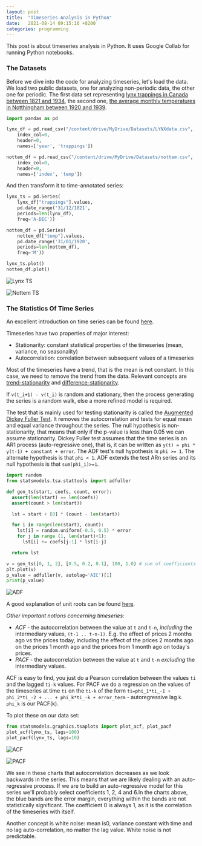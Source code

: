 ```yaml
---
layout: post
title:  "Timeseries Analysis in Python"
date:   2021-08-14 09:15:16 +0200
categories: programming
---
```


This post is about timeseries analysis in Python. It uses Google Collab for running Python notebooks.

### The Datasets

Before we dive into the code for analyzing timeseries, let's load the data. We load two  public datasets, one for analyzing non-periodic data, the other one for periodic. The first data set representing [lynx trappings in Canada between 1821 and 1934](https://rdrr.io/cran/fma/man/lynx.html), the second one, [the average monthly temperatures in Notthingham between 1920 and 1939](https://www.rdocumentation.org/packages/datasets/versions/3.6.2/topics/nottem).

```python
import pandas as pd

lynx_df = pd.read_csv("/content/drive/MyDrive/Datasets/LYNXdata.csv", 
    index_col=0, 
    header=0, 
    names=['year', 'trappings'])

nottem_df = pd.read_csv("/content/drive/MyDrive/Datasets/nottem.csv", 
    index_col=0, 
    header=0, 
    names=['index', 'temp'])
```

And then transform it to time-annotated series:

```python
lynx_ts = pd.Series(
    lynx_df["trappings"].values, 
    pd.date_range('31/12/1821', 
    periods=len(lynx_df), 
    freq='A-DEC'))

nottem_df = pd.Series(
    nottem_df["temp"].values, 
    pd.date_range('31/01/1920', 
    periods=len(nottem_df), 
    freq='M'))

lynx_ts.plot()
nottem_df.plot()
```

![Lynx TS]({{site.url}}/assets/tsa_lynx.jpg)

![Nottem TS]({{site.url}}/assets/tsa_nottem.jpg)

### The Statistics Of Time Series

An excellent introduction on time series can be found [here](https://www.youtube.com/playlist?list=PLvcbYUQ5t0UHOLnBzl46_Q6QKtFgfMGc3).

Timeseries have two properties of major interest:

- Stationarity: constant statistical properties of the timeseries (mean, variance, no seasonality)
- Autocorrelation: correlation between subsequent values of a timeseries

Most of the timeseries have a trend, that is the mean is not constant. In this case, we need to remove the trend from the data. Relevant concepts are [trend-stationarity](https://en.wikipedia.org/wiki/Trend-stationary_process) and [difference-stationarity](https://en.wikipedia.org/wiki/Unit_root).

If `v(t_i+1) - v(t_i)` is random and stationary, then the process generating the series is a random walk, else a more refined model is required. 

The test that is mainly used for testing stationarity is called the [Augmented Dickey Fuller Test](https://en.wikipedia.org/wiki/Augmented_Dickey%E2%80%93Fuller_test). It removes the autocorrelation and tests for equal mean and equal variance throughout the series. The null hypothesis is non-stationarity, that means that only if the p-value is less than 0.05 we can assume stationarity. Dickey Fuller test assumes that the time series is an AR1 process (auto-regressive one), that is, it can be written as `y(t) = phi * y(t-1) + constant + error`. The ADF test's null hypothesis is `phi >= 1`. The alternate hypothesis is that `phi < 1`. ADF extends the test ARn series and its null hypothesis is that `sum(phi_i)>=1`.

```python
import random
from statsmodels.tsa.stattools import adfuller

def gen_ts(start, coefs, count, error):
  assert(len(start) == len(coefs))
  assert(count > len(start))

  lst = start + [0] * (count - len(start))

  for i in range(len(start), count):
    lst[i] = random.uniform(-0.5, 0.5) * error
    for j in range (1, len(start)+1):
      lst[i] += coefs[j-1] * lst[i-j]

  return lst

v = gen_ts([0, 1, 2], [0.5, 0.2, 0.1], 100, 1.0) # sum of coefficients < 1
plt.plot(v)
p_value = adfuller(v, autolag='AIC')[1]
print(p_value)
```

![ADF]({{site.url}}/assets/tsa_adf.jpg)

A good explanation of unit roots can be found [here](https://www.youtube.com/watch?v=ugOvehrTRRw).

*Other important notions concerning timeseries:*

- *ACF* - the autocorrelation between the value at `t` and `t-n`, *including* the intermediary values, `(t-1 .. t-n-1)`. E.g. the effect of prices 2 months ago vs the prices today, including the effect of the prices 2 months ago on the prices 1 month ago and the prices from 1 month ago on today's prices.
- *PACF* - the autocorrelation between the value at `t` and `t-n` *excluding* the intermediary values. 

ACF is easy to find, you just do a Pearson correlation between the values `ti` and the lagged `ti-k` values. For PACF we do a regression on the values of the timeseries at time `ti` on the `ti-k` of the form `ti=phi_1*ti_-1 + phi_2*ti_-2 + ... + phi_k*ti_-k + error_term` - autoregressive lag `k`. `phi_k` is our PACF(k).

To plot these on our data set:

```python
from statsmodels.graphics.tsaplots import plot_acf, plot_pacf
plot_acf(lynx_ts, lags=100)
plot_pacf(lynx_ts, lags=10)
```

![ACF]({{site.url}}/assets/tsa_acf.jpg)

![PACF]({{site.url}}/assets/tsa_pacf.jpg)

We see in these charts that autocorrelation decreases as we look backwards in the series. This means that we are likely dealing with an auto-regressive process. If we are to build an auto-regressive model for this series we'll probably select coefficients 1, 2, 4 and 6.In the charts above, the blue bands are the error margin, everything within the bands are not statistically significant. The coefficient 0 is always 1, as it is the correlation of the timeseries with itself. 

Another concept is white noise: mean is0, variance constant with time and no lag auto-correlation, no matter the lag value. White noise is not predictable. 


